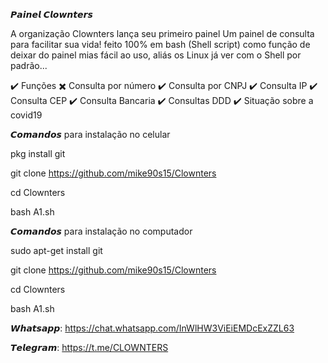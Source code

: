 

𝙋𝙖𝙞𝙣𝙚𝙡 𝘾𝙡𝙤𝙬𝙣𝙩𝙚𝙧𝙨

A organização Clownters lança seu primeiro painel
Um painel de consulta para facilitar sua vida! 
feito 100% em bash (Shell script) como função de deixar do painel mias fácil ao uso, aliás os Linux já ver com o Shell por padrão...

✔️ Funções
✖️ Consulta por número
✔️ Consulta por CNPJ
✔️ Consulta IP
✔️ Consulta CEP
✔️ Consulta Bancaria
✔️ Consultas DDD
✔️ Situação sobre a covid19


𝘾𝙤𝙢𝙖𝙣𝙙𝙤𝙨 para instalação no celular

pkg install git

git clone https://github.com/mike90s15/Clownters

cd Clownters

bash A1.sh
 

𝘾𝙤𝙢𝙖𝙣𝙙𝙤𝙨 para instalação no computador

sudo apt-get install git

git clone https://github.com/mike90s15/Clownters

cd Clownters

bash A1.sh 


𝙒𝙝𝙖𝙩𝙨𝙖𝙥𝙥:
https://chat.whatsapp.com/InWlHW3ViEiEMDcExZZL63

𝙏𝙚𝙡𝙚𝙜𝙧𝙖𝙢:
https://t.me/CLOWNTERS 

